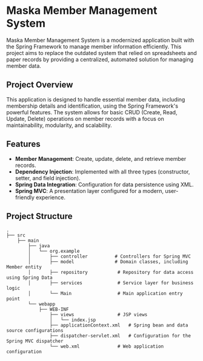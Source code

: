 # Maska Member Management System

Maska Member Management System is a modernized application built with the Spring Framework to manage member information efficiently. This project aims to replace the outdated system that relied on spreadsheets and paper records by providing a centralized, automated solution for managing member data.

## Project Overview

This application is designed to handle essential member data, including membership details and identification, using the Spring Framework's powerful features. The system allows for basic CRUD (Create, Read, Update, Delete) operations on member records with a focus on maintainability, modularity, and scalability.

## Features

- **Member Management**: Create, update, delete, and retrieve member records.
- **Dependency Injection**: Implemented with all three types (constructor, setter, and field injection).
- **Spring Data Integration**: Configuration for data persistence using XML.
- **Spring MVC**: A presentation layer configured for a modern, user-friendly experience.

## Project Structure

```plaintext
.
├── src
    ├── main
        ├── java
        │   └── org.example
        │       ├── controller          # Controllers for Spring MVC
        │       ├── model               # Domain classes, including Member entity
        │       ├── repository           # Repository for data access using Spring Data
        │       ├── services             # Service layer for business logic
        │       └── Main                 # Main application entry point
        └── webapp
            ├── WEB-INF
                ├── views                # JSP views
                │   └── index.jsp
                ├── applicationContext.xml   # Spring bean and data source configurations
                ├── dispatcher-servlet.xml   # Configuration for the Spring MVC dispatcher
                └── web.xml              # Web application configuration
